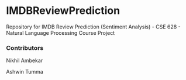 # IMDBReviewPrediction
Repository for IMDB Review Prediction (Sentiment Analysis)  - CSE 628 - Natural Language Processing Course Project

### Contributors
Nikhil Ambekar

Ashwin Tumma
